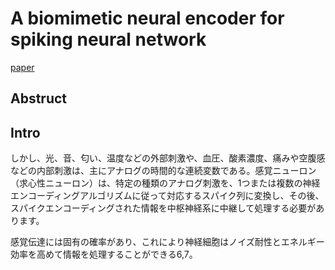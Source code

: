# A biomimetic neural encoder for spiking neural network
[paper](https://www.nature.com/articles/s41467-021-22332-8)

<script type="text/javascript" async src="https://cdnjs.cloudflare.com/ajax/libs/mathjax/2.7.7/MathJax.js?config=TeX-MML-AM_CHTML">
</script>
<script type="text/x-mathjax-config">
 MathJax.Hub.Config({
 tex2jax: {
 inlineMath: [['$', '$'] ],
 displayMath: [ ['$$','$$'], ["\\[","\\]"] ]
 }
 });
</script>
## Abstruct


## Intro

しかし、光、音、匂い、温度などの外部刺激や、血圧、酸素濃度、痛みや空腹感などの内部刺激は、主にアナログの時間的な連続変数である。感覚ニューロン（求心性ニューロン）は、特定の種類のアナログ刺激を、1つまたは複数の神経エンコーディングアルゴリズムに従って対応するスパイク列に変換し、その後、スパイクエンコーディングされた情報を中枢神経系に中継して処理する必要があります。

感覚伝達には固有の確率があり、これにより神経細胞はノイズ耐性とエネルギー効率を高めて情報を処理することができる6,7。